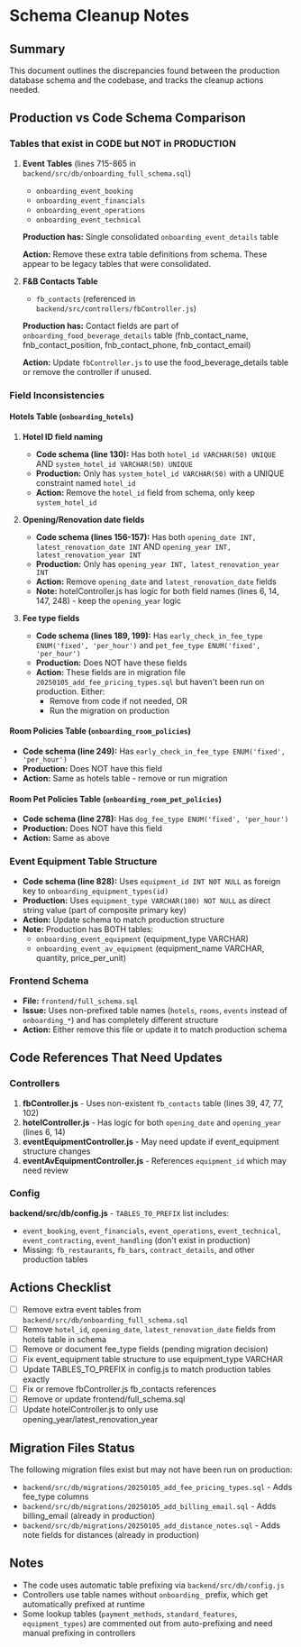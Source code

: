 # Schema Cleanup Notes

## Summary
This document outlines the discrepancies found between the production database schema and the codebase, and tracks the cleanup actions needed.

## Production vs Code Schema Comparison

### Tables that exist in CODE but NOT in PRODUCTION

1. **Event Tables** (lines 715-865 in `backend/src/db/onboarding_full_schema.sql`)
   - `onboarding_event_booking`
   - `onboarding_event_financials`
   - `onboarding_event_operations`
   - `onboarding_event_technical`
   
   **Production has:** Single consolidated `onboarding_event_details` table
   
   **Action:** Remove these extra table definitions from schema. These appear to be legacy tables that were consolidated.

2. **F&B Contacts Table**
   - `fb_contacts` (referenced in `backend/src/controllers/fbController.js`)
   
   **Production has:** Contact fields are part of `onboarding_food_beverage_details` table (fnb_contact_name, fnb_contact_position, fnb_contact_phone, fnb_contact_email)
   
   **Action:** Update `fbController.js` to use the food_beverage_details table or remove the controller if unused.

### Field Inconsistencies

#### Hotels Table (`onboarding_hotels`)

1. **Hotel ID field naming**
   - **Code schema (line 130):** Has both `hotel_id VARCHAR(50) UNIQUE` AND `system_hotel_id VARCHAR(50) UNIQUE`
   - **Production:** Only has `system_hotel_id VARCHAR(50)` with a UNIQUE constraint named `hotel_id`
   - **Action:** Remove the `hotel_id` field from schema, only keep `system_hotel_id`

2. **Opening/Renovation date fields**
   - **Code schema (lines 156-157):** Has both `opening_date INT, latest_renovation_date INT` AND `opening_year INT, latest_renovation_year INT`
   - **Production:** Only has `opening_year INT, latest_renovation_year INT`
   - **Action:** Remove `opening_date` and `latest_renovation_date` fields
   - **Note:** hotelController.js has logic for both field names (lines 6, 14, 147, 248) - keep the `opening_year` logic

3. **Fee type fields**
   - **Code schema (lines 189, 199):** Has `early_check_in_fee_type ENUM('fixed', 'per_hour')` and `pet_fee_type ENUM('fixed', 'per_hour')`
   - **Production:** Does NOT have these fields
   - **Action:** These fields are in migration file `20250105_add_fee_pricing_types.sql` but haven't been run on production. Either:
     - Remove from code if not needed, OR
     - Run the migration on production

#### Room Policies Table (`onboarding_room_policies`)

- **Code schema (line 249):** Has `early_check_in_fee_type ENUM('fixed', 'per_hour')`
- **Production:** Does NOT have this field
- **Action:** Same as hotels table - remove or run migration

#### Room Pet Policies Table (`onboarding_room_pet_policies`)

- **Code schema (line 278):** Has `dog_fee_type ENUM('fixed', 'per_hour')`
- **Production:** Does NOT have this field
- **Action:** Same as above

### Event Equipment Table Structure

- **Code schema (line 828):** Uses `equipment_id INT NOT NULL` as foreign key to `onboarding_equipment_types(id)`
- **Production:** Uses `equipment_type VARCHAR(100) NOT NULL` as direct string value (part of composite primary key)
- **Action:** Update schema to match production structure
- **Note:** Production has BOTH tables:
  - `onboarding_event_equipment` (equipment_type VARCHAR)
  - `onboarding_event_av_equipment` (equipment_name VARCHAR, quantity, price_per_unit)

### Frontend Schema

- **File:** `frontend/full_schema.sql`
- **Issue:** Uses non-prefixed table names (`hotels`, `rooms`, `events` instead of `onboarding_*`) and has completely different structure
- **Action:** Either remove this file or update it to match production schema

## Code References That Need Updates

### Controllers

1. **fbController.js** - Uses non-existent `fb_contacts` table (lines 39, 47, 77, 102)
2. **hotelController.js** - Has logic for both `opening_date` and `opening_year` (lines 6, 14)
3. **eventEquipmentController.js** - May need update if event_equipment structure changes
4. **eventAvEquipmentController.js** - References `equipment_id` which may need review

### Config

**backend/src/db/config.js** - `TABLES_TO_PREFIX` list includes:
- `event_booking`, `event_financials`, `event_operations`, `event_technical`, `event_contracting`, `event_handling` (don't exist in production)
- Missing: `fb_restaurants`, `fb_bars`, `contract_details`, and other production tables

## Actions Checklist

- [ ] Remove extra event tables from `backend/src/db/onboarding_full_schema.sql`
- [ ] Remove `hotel_id`, `opening_date`, `latest_renovation_date` fields from hotels table in schema
- [ ] Remove or document fee_type fields (pending migration decision)
- [ ] Fix event_equipment table structure to use equipment_type VARCHAR
- [ ] Update TABLES_TO_PREFIX in config.js to match production tables exactly
- [ ] Fix or remove fbController.js fb_contacts references
- [ ] Remove or update frontend/full_schema.sql
- [ ] Update hotelController.js to only use opening_year/latest_renovation_year

## Migration Files Status

The following migration files exist but may not have been run on production:
- `backend/src/db/migrations/20250105_add_fee_pricing_types.sql` - Adds fee_type columns
- `backend/src/db/migrations/20250105_add_billing_email.sql` - Adds billing_email (already in production)
- `backend/src/db/migrations/20250105_add_distance_notes.sql` - Adds note fields for distances (already in production)

## Notes

- The code uses automatic table prefixing via `backend/src/db/config.js`
- Controllers use table names without `onboarding_` prefix, which get automatically prefixed at runtime
- Some lookup tables (`payment_methods`, `standard_features`, `equipment_types`) are commented out from auto-prefixing and need manual prefixing in controllers

